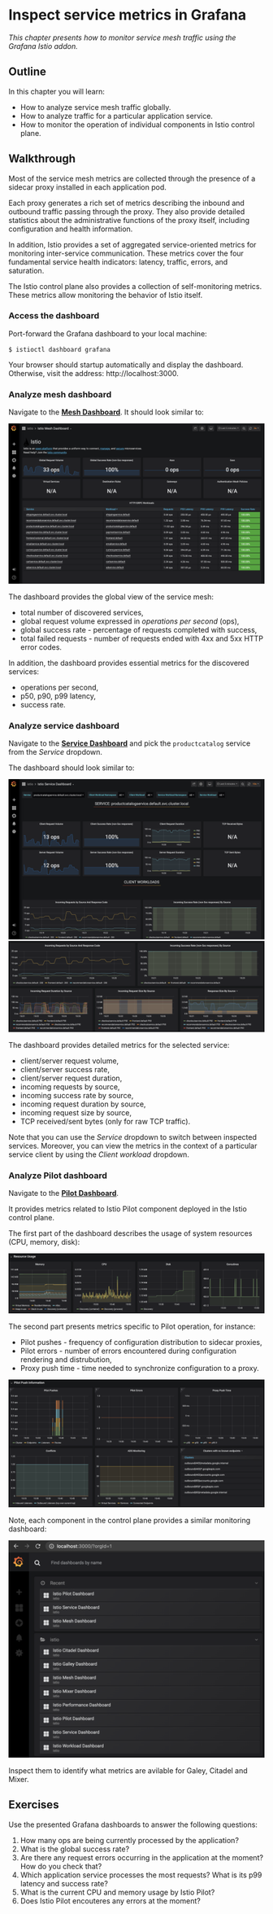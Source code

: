 # Inspect service metrics in Grafana

*This chapter presents how to monitor service mesh traffic using the Grafana Istio addon.*

## Outline

In this chapter you will learn:

* How to analyze service mesh traffic globally.
* How to analyze traffic for a particular application service.
* How to monitor the operation of individual components in Istio control plane.

## Walkthrough

Most of the service mesh metrics are collected through the presence of a sidecar proxy installed in each application pod.

Each proxy generates a rich set of metrics describing the inbound and outbound traffic passing through the proxy. They also provide detailed statistics about the administrative functions of the proxy itself, including configuration and health information.

In addition, Istio provides a set of aggregated service-oriented metrics for monitoring inter-service communication. These metrics cover the four fundamental service health indicators: latency, traffic, errors, and saturation.

The Istio control plane also provides a collection of self-monitoring metrics. These metrics allow monitoring the behavior of Istio itself.

### Access the dashboard

Port-forward the Grafana dashboard to your local machine:

```
$ istioctl dashboard grafana
```

Your browser should startup automatically and display the dashboard. Otherwise, visit the address:
http://localhost:3000.

### Analyze mesh dashboard

Navigate to the [**Mesh Dashboard**](http://localhost:3000/d/G8wLrJIZk/istio-mesh-dashboard). It
should look similar to:

![](/assets/images/grafana-mesh-dashboard-1.png)

The dashboard provides the global view of the service mesh:

* total number of discovered services,
* global request volume expressed in *operations per second* (ops),
* global success rate - percentage of requests completed with success,
* total failed requests - number of requests ended with 4xx and 5xx HTTP error codes.

In addition, the dashboard provides essential metrics for the discovered services:

* operations per second,
* p50, p90, p99 latency,
* success rate.

### Analyze service dashboard

Navigate to the [**Service Dashboard**](http://localhost:3000/d/LJ_uJAvmk/istio-service-dashboard)
and pick the `productcatalog` service from the *Service* dropdown.

The dashboard should look similar to:

![](/assets/images/grafana-service-dashboard-1.png)
![](/assets/images/grafana-service-dashboard-2.png)

The dashboard provides detailed metrics for the selected service:

* client/server request volume,
* client/server success rate,
* client/server request duration,
* incoming requests by source,
* incoming success rate by source,
* incoming request duration by source,
* incoming request size by source,
* TCP received/sent bytes (only for raw TCP traffic).

Note that you can use the *Service* dropdown to switch between inspected services. Moreover, you can
view the metrics in the context of a particular service client by using the *Client workload*
dropdown.

### Analyze Pilot dashboard

Navigate to the
[**Pilot Dashboard**](http://localhost:3000/d/3--MLVZZk/istio-pilot-dashboard?orgId=1&refresh=5m).

It provides metrics related to Istio Pilot component deployed in the Istio control plane.

The first part of the dashboard describes the usage of system resources (CPU, memory, disk):

![](/assets/images/grafana-pilot-dashboard-1.png)

The second part presents metrics specific to Pilot operation, for instance:

* Pilot pushes - frequency of configuration distribution to sidecar proxies,
* Pilot errors - number of errors encountered during configuration rendering and distrubution,
* Proxy push time - time needed to synchronize configuration to a proxy.

![](/assets/images/grafana-pilot-dashboard-2.png)

Note, each component in the control plane provides a similar monitoring dashboard:

![](/assets/images/grafana-all-dashboards.png)

Inspect them to identify what metrics are avilable for Galey, Citadel and Mixer.

## Exercises

Use the presented Grafana dashboards to answer the following questions:

1. How many ops are being currently processed by the application?
2. What is the global success rate?
3. Are there any request errors occurring in the application at the moment? How do you check that?
4. Which application service processes the most requests? What is its p99 latency and success rate?
5. What is the current CPU and memory usage by Istio Pilot?
6. Does Istio Pilot encouteres any errors at the moment?
